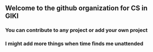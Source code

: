 ## Welcome to the github organization for CS in GIKI

### You can contribute to any project or add your own project

### I might add more things when time finds me unattended
